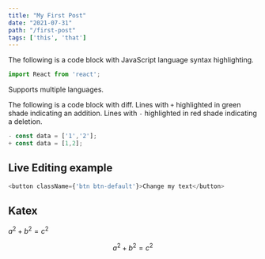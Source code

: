 ```yaml
---
title: "My First Post"
date: "2021-07-31"
path: "/first-post"
tags: ['this', 'that']
---
```


The following is a code block with JavaScript language syntax highlighting.

```javascript
import React from 'react';
```

Supports multiple languages.

The following is a code block with diff. Lines with `+` highlighted in green shade indicating an addition. Lines with `-` highlighted in red shade indicating a deletion.

```javascript
- const data = ['1','2'];
+ const data = [1,2];
```

## Live Editing example

```javascript react-live=true
<button className={'btn btn-default'}>Change my text</button>
```

## Katex

$a^2 + b^2 = c^2$

$$
a^2 + b^2 = c^2
$$